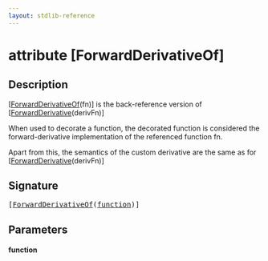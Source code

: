 ```yaml
---
layout: stdlib-reference
---
```


# attribute [ForwardDerivativeOf]

## Description

<span class='code'>[<a href="forwardderivativeof-07h.html">ForwardDerivativeOf</a>(fn)]</span> is the back-reference version of <span class='code'>[<a href=".html">ForwardDerivative</a>(derivFn)]</span>

When used to decorate a function, the decorated function is considered the forward-derivative
implementation of the referenced function <span class='code'>fn</span>.

Apart from this, the semantics of the custom derivative are the same as for
<span class='code'>[<a href=".html">ForwardDerivative</a>(derivFn)]</span>


## Signature

<pre>
[<a href="forwardderivativeof-07h.html">ForwardDerivativeOf</a>(<a href="forwardderivativeof-07h.html#decl-function" class="code_param">function</a>)]
</pre>

## Parameters

####  <a id="decl-function"></a>function

